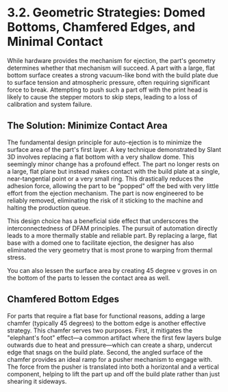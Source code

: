 # 3.2. Geometric Strategies: Domed Bottoms, Chamfered Edges, and Minimal Contact

While hardware provides the mechanism for ejection, the part's geometry determines whether that mechanism will succeed. A part with a large, flat bottom surface creates a strong vacuum-like bond with the build plate due to surface tension and atmospheric pressure, often requiring significant force to break. Attempting to push such a part off with the print head is likely to cause the stepper motors to skip steps, leading to a loss of calibration and system failure.

## The Solution: Minimize Contact Area

The fundamental design principle for auto-ejection is to minimize the surface area of the part's first layer. A key technique demonstrated by Slant 3D involves replacing a flat bottom with a very shallow dome. This seemingly minor change has a profound effect. The part no longer rests on a large, flat plane but instead makes contact with the build plate at a single, near-tangential point or a very small ring. This drastically reduces the adhesion force, allowing the part to be "popped" off the bed with very little effort from the ejection mechanism. The part is now engineered to be reliably removed, eliminating the risk of it sticking to the machine and halting the production queue.

This design choice has a beneficial side effect that underscores the interconnectedness of DFAM principles. The pursuit of automation directly leads to a more thermally stable and reliable part. By replacing a large, flat base with a domed one to facilitate ejection, the designer has also eliminated the very geometry that is most prone to warping from thermal stress.

You can also lessen the surface area by creating 45 degree v groves in on the bottom of the parts to lessen the contact area as well.

## Chamfered Bottom Edges

For parts that require a flat base for functional reasons, adding a large chamfer (typically 45 degrees) to the bottom edge is another effective strategy. This chamfer serves two purposes. First, it mitigates the "elephant's foot" effect—a common artifact where the first few layers bulge outwards due to heat and pressure—which can create a sharp, undercut edge that snags on the build plate. Second, the angled surface of the chamfer provides an ideal ramp for a pusher mechanism to engage with. The force from the pusher is translated into both a horizontal and a vertical component, helping to lift the part up and off the build plate rather than just shearing it sideways.
